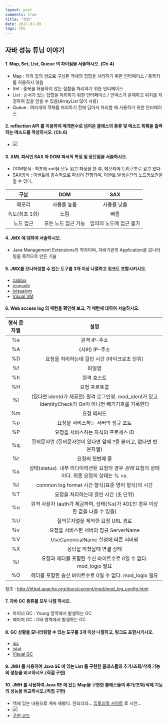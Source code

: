 ```yaml
---
layout: post
comments: true
title: "성능"
date: 2017-01-09
tags: 성능
---
```


## 자바 성능 튜닝 이야기

#### 1. Map, Set, List, Queue 의 차이점을 서술하시오. (Ch.4)   
- Map : 키와 값의 쌍으로 구성된 객체의 집합을 처리하기 위한 인터페이스
/ 중복키를 허용하지 않음   
- Set : 중복을 허용하지 않는 집합을 처리하기 위한 인터페이스   
- List : 순서가 있는 집합을 처리하기 위한 인터페이스 / 인덱스가 존재하고 위치를 지겅하여 값을 얻을 수 있음(ArrayList 많이 사용)   
- Queue : 여러개의 객체를 처리하기 전에 담아서 처리할 때 사용하기 위한 인터페이스   

#### 2. reflection API 를 이용하여 매개변수로 넘어온 클래스의 종류 및 메소드 목록을 출력하는 메소드를 작성하시오. (Ch.6)   
-  ![](/imgaes/posts/reflection.PNG)  


#### 3. XML 파서인 SAX 와 DOM 파서의 특징 및 장단점을 서술하시오.   
- DOM방식 : 최초에 xml을 모두 읽고 파싱을 한 후, 메모리에 트리구조로 갖고 있다.   
- SAX방식 : 이벤트에 종속적으로 파싱이 진행되며, 이벤트 발생순간의 노드정보만을 알 수 있다.   

| 구분        | DOM           | SAX  |
|:-------------:|:-------------:|:-----:|
| 메모리      | 사용률 높음 | 사용률 낮음 |
| 속도(최초 1회) | 느림 | 빠름 |
| 노드 접근      | 모든 노드 접근 가능     |   임의의 노드에 접근 불가 |

#### 4. JMX 에 대하여 서술하시오.   
- Java Management Extensions의 약자이며, 자바기반의 Application을 모니터링을 목적으로 만든 기술     

#### 5. JMX를 모니터링할 수 있는 도구를 3개 이상 나열하고 링크도 포함시키시오.   
- [zabbix](https://www.zabbix.com/documentation/3.4/manual/config/items/itemtypes/jmx_monitoring)   
- [jconsole](https://docs.oracle.com/javase/8/docs/technotes/tools/unix/jconsole.html)   
- [jvisualvm](https://docs.oracle.com/javase/8/docs/technotes/tools/unix/jvisualvm.html)   
- [Visual VM](https://visualvm.github.io/)   

#### 6. Web access log 의 패턴을 확인해 보고, 각 패턴에 대하여 서술하시오.   

| 형식 문자열   | 설명  |
| :-------------:| :-----:|
| %a	|원격 IP-주소|
| %A	|(서버) IP-주소|
| %D	|요청을 처리하는데 걸린 시간 (마이크로초 단위)|
| %f	|파일명|
| %h	|원격 호스트|
| %H	|요청 프로토콜|
| %l	|(있다면 identd가 제공한) 원격 로그인명. mod_ident가 있고 IdentityCheck가 On이 아니면 빼기기호를 기록한다|
| %m	|요청 메써드|
| %p	|요청을 서비스하는 서버의 정규 포트|
| %P	|요청을 서비스하는 자식의 프로세스 ID|
| %q	|질의문자열 (질의문자열이 있다면 앞에 ?를 붙이고, 없다면 빈 문자열)|
| %r	|요청의 첫번째 줄|
| %s	|상태(status). 내부 리다이렉션된 요청의 경우 *원래* 요청의 상태이다. 최종 요청의 상태는 % >s.|
| %t	|common log format 시간 형식(표준 영어 형식)의 시간|
| %T	|요청을 처리하는데 걸린 시간 (초 단위)|
| %u	|원격 사용자 (auth가 제공하며, 상태(%s)가 401인 경우 이상한 값을 나올 수 있음)|
| %U	|질의문자열을 제외한 요청 URL 경로|
| %v	|요청을 서비스한 서버의 정규 ServerName|
| %V	|UseCanonicalName 설정에 따른 서버명|
| %X	|응답을 마쳤을때 연결 상태|
| %I	|요청과 헤더를 포함한 수신 바이트수로 0일 수 없다. mod_logio 필요|
| %O	|헤더를 포함한 송신 바이트수로 0일 수 없다. mod_logio 필요|



 참조 : http://httpd.apache.org/docs/current/mod/mod_log_config.html    

#### 7. 자바 GC 종류를 모두 나열 하시오.  
- 마이너 GC : Young 영역에서 발생하는 GC
- 메이저 GC : Old 영역에서 발생하는 GC

#### 8. GC 상황을 모니터링할 수 있는 도구를 3개 이상 나열하고, 링크도 포함시키시오.  
- [jps](http://docs.oracle.com/javase/7/docs/technotes/tools/share/jps.html)   
- [jstat](http://docs.oracle.com/javase/7/docs/technotes/tools/share/jstat.html)   
- [Visual GC](http://www.oracle.com/technetwork/java/visualgc-136680.html)   

#### 9. JMH 를 사용하여 Java SE 에 있는 List 를 구현한 클래스들의 추가/조회/삭제 기능의 성능을 비교하시오.(직접 구현)   
#### 10. JMH 를 사용하여 Java SE 에 있는 Map을 구현한 클래스들의 추가/조회/삭제 기능의 성능을 비교하시오.(직접 구현)   
- 책에 있는 내용으로 계속 해봤다. 안되더라... [튜토리얼 사이트](http://java-performance.info/jmh/) 로 시연...
-  ![](/imgaes/posts/test_result.PNG)   
- [구현 코드](https://github.com/munjunoh02/jmh_test)
